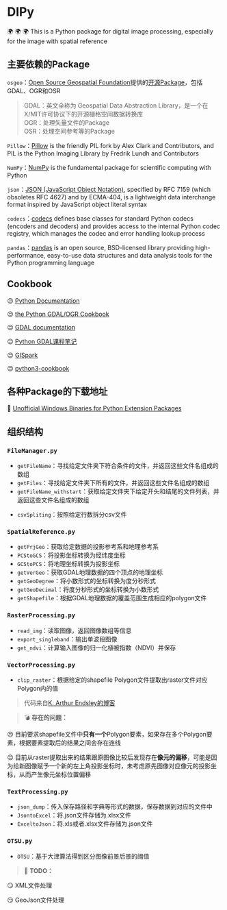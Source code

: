# DIPy
:earth_africa: :earth_africa: :earth_africa: This is a Python package for digital image processing, especially for the image with spatial reference  

## 主要依赖的Package  

`osgeo`：[Open Source Geospatial Foundation](https://www.osgeo.org/)提供的[开源Package](https://github.com/OSGeo)，包括GDAL、OGR和OSR  

   > GDAL：英文全称为 Geospatial Data Abstraction Library，是一个在X/MIT许可协议下的开源栅格空间数据转换库  
   > OGR：处理矢量文件的Package  
   > OSR：处理空间参考等的Package 

`Pillow`：[Pillow](https://github.com/python-pillow/Pillow) is the friendly PIL fork by Alex Clark and Contributors, and PIL is the Python Imaging Library by Fredrik Lundh and Contributors  

`NumPy`：[NumPy](https://numpy.org/) is the fundamental package for scientific computing with Python  

`json`：[JSON (JavaScript Object Notation)](https://docs.python.org/3/library/json.html?highlight=json#module-json), specified by RFC 7159 (which obsoletes RFC 4627) and by ECMA-404, is a lightweight data interchange format inspired by JavaScript object literal syntax   

`codecs`：[codecs](https://docs.python.org/3/library/codecs.html) defines base classes for standard Python codecs (encoders and decoders) and provides access to the internal Python codec registry, which manages the codec and error handling lookup process  

`pandas`：[pandas](https://pandas.pydata.org/) is an open source, BSD-licensed library providing high-performance, easy-to-use data structures and data analysis tools for the Python programming language  


## Cookbook  

:wink: [Python Documentation](https://docs.python.org/3/contents.html)  

:wink: [the Python GDAL/OGR Cookbook](https://pcjericks.github.io/py-gdalogr-cookbook/)  

:wink: [GDAL documentation](https://gdal.org/#)  

:wink: [Python GDAL课程笔记](https://www.osgeo.cn/python_gdal_utah_tutorial/index.html)  

:wink: [GISpark](https://gispark.readthedocs.io/zh_CN/latest/index.html)  

:wink: [python3-cookbook](https://python3-cookbook.readthedocs.io/zh_CN/latest/copyright.html)


## 各种Package的下载地址  

:beginner: [Unofficial Windows Binaries for Python Extension Packages](https://www.lfd.uci.edu/~gohlke/pythonlibs/) 


## 组织结构  

### `FileManager.py`  

  * `getFileName`：寻找给定文件夹下符合条件的文件，并返回这些文件名组成的数组  
  * `getFiles`：寻找给定文件夹下所有的文件，并返回这些文件名组成的数组
  * `getFileName_withstart`：获取给定文件夹下给定开头和结尾的文件列表，并返回这些文件名组成的数组
  - `csvSpliting`：按照给定行数拆分csv文件
  
###  `SpatialReference.py`  

  * `getPrjGeo`：获取给定数据的投影参考系和地理参考系 
  * `PCStoGCS`：将投影坐标转换为经纬度坐标 
  * `GCStoPCS`：将地理坐标转换为投影坐标
  * `getVerGeo`：获取GDAL地理数据的四个顶点的地理坐标
  * `getGeoDegree`：将小数形式的坐标转换为度分秒形式
  * `getGeoDecimal`：将度分秒形式的坐标转换为小数形式
  * `getShapefile`：根据GDAL地理数据的覆盖范围生成相应的polygon文件
  
### `RasterProcessing.py`  

  * `read_img`：读取图像，返回图像数组等信息
  * `export_singleband`：输出单波段图像
  * `get_ndvi`：计算输入图像的归一化植被指数（NDVI）并保存
  
### `VectorProcessing.py`  

  * `clip_raster`：根据给定的shapefile Polygon文件提取出raster文件对应Polygon内的值  
  > 代码来自[K. Arthur Endsley的博客](http://karthur.org/2015/clipping-rasters-in-python.html)
  
> :bomb: **存在的问题：**  

  :persevere: 目前要求shapefile文件中**只有一个**Polygon要素，如果存在多个Polygon要素，根据要素提取后的结果之间会存在连线  
  
  :persevere: 目前从raster提取出来的结果跟原图像比较后发现存在**像元的偏移**，可能是因为给新图像赋予一个新的左上角投影坐标时，未考虑原先图像对应像元的投影坐标，从而产生像元坐标位置偏移  

### `TextProcessing.py`  

  * `json_dump`：传入保存路径和字典等形式的数据，保存数据到对应的文件中  
  * `JsontoExcel`：将.json文件存储为.xlsx文件    
  * `ExceltoJson`：将.xls或者.xlsx文件存储为.json文件
  
### `OTSU.py`  

  * `OTSU`：基于大津算法得到区分图像前景后景的阈值  
  
  
> :bookmark: **TODO：**  

:smirk: XML文件处理  

:smirk: GeoJson文件处理
